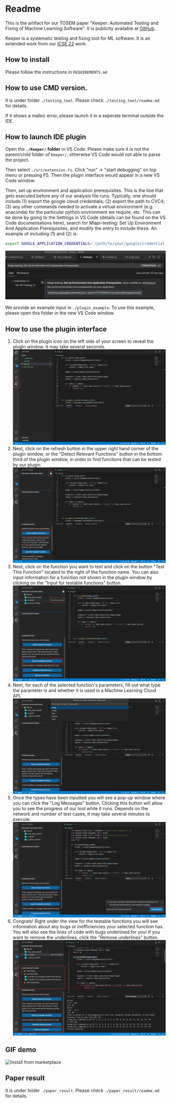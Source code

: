 # Readme
This is the artifact for our TOSEM paper "Keeper: Automated Testing and Fixing of Machine Learning Software". It is publiclty available at [GitHub](https://github.com/mlapistudy/Keeper_artifact).

Keeper is a systematic testing and fixing tool for ML software. It is an extended work from our [ICSE 22](https://github.com/mlapistudy/ICSE2022_158) work.


## How to install
Please follow the instructions in  `REQUIREMENTS.md`

## How to use CMD version.
It is under folder `./testing_tool`. Please check `./testing_tool/readme.md` for details.

If it shows a malloc error, please launch it in a seperate terminal outside the IDE.

## How to launch IDE plugin
Open the **`./Keeper/` folder** in VS Code. Please make sure it is not the parent/child folder of `Keeper/`, otherwise VS Code would not able to parse the project.

Then select `./src/extension.ts`. Click "run" -> "start debugging" on top menu or pressing F5. Then the plugin interface would appear in a new VS Code window. 

Then, set up environment and application prerequisites. This is the line that gets executed before any of our analysis file runs. Typically, one should include (1) export the google cloud credentials; (2) export the path to CVC4; (3) any other commands needed to activate a virtual environment (e.g. anaconda) for the particular python environment we require, etc. This can be done by going to the Settings in VS Code (details can be found on the VS Code documentations here), search for Mlapi-testing: Set Up Environment And Application Prerequisites, and modify the entry to include these. An example of including (1) and (2) is:

``` bash
export GOOGLE_APPLICATION_CREDENTIALS='/path/to/your/google/credential.json'; export PYTHONPATH=/usr/local/share/pyshared/;
``` 

![Install from marketplace](demo/settings.png)


We provide an example input in `./plugin_example`. To use this example, please open this folder in the new VS Code window.


## How to use the plugin interface
1. Click on the plugin icon on the left side of your screen to reveal the plugin window. It may take several seconds.
![Install from marketplace](demo/demo1.jpeg)
2. Next, click on the refresh button in the upper right hand corner of the plugin window, or the "Detect Relevant Functions" button in the bottom third of the plugin window, in order to find functions that can be tested by our plugin.
![Install from marketplace](demo/demo2.jpeg)
3. Next, click on the function you want to test and click on the button "Test This Function" located to the right of the function name. You can also input information for a function not shown in the plugin window by clicking on the "Input for testable functions" button.
![Install from marketplace](demo/demo3.jpeg)
4. Next, for each of the selected function's parameters, fill out what type the parameter is and whether it is used in a Machine Learning Cloud API.
![Install from marketplace](demo/demo4.jpeg)
5. Once the types have been inputted you will see a pop-up window where you can click the "Log Messages" button. Clicking this button will allow you to see the progress of our tool while it runs. Depends on the network and number of test cases, it may take several minutes to execute.
![Install from marketplace](demo/demo5.jpeg)
6. Congrats! Right under the view for the testable functions you will see information about any bugs or inefficiencies your selected function has. You will also see the lines of code with bugs underlined for you! If you want to remove the underlines, click the "Remove underlines" button.
![Install from marketplace](demo/demo6.jpeg)

## GIF demo
![Install from marketplace](demo/demo-video.gif)


## Paper result
It is under folder `./paper_result`. Please check `./paper_result/readme.md` for details.
